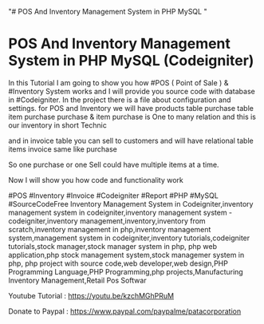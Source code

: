 "# POS And Inventory Management System in PHP MySQL " 


POS And Inventory Management System in PHP MySQL (Codeigniter)
==========================================
In this Tutorial I am going to show you how #POS ( Point of Sale ) & #Inventory System works and I will provide you source code with database in #Codeigniter. In the project there is a file about configuration and settings.
for POS and Inventory we will have products table
purchase table
item purchase
purchase & item purchase is One to many relation and this is our inventory in short Technic

and in invoice table you can sell to customers
and will have relational table items invoice same like purchase


So one purchase or one Sell could have multiple items at a time.

Now I will show you how code and functionality work 

#POS #Inventory #Invoice #Codeigniter #Report #PHP #MySQL  #SourceCodeFree 
Inventory Management System in Codeigniter,inventory management system in codeigniter,inventory management system - codeigniter,inventory management,inventory,inventory from scratch,inventory management in php,inventory management system,management system in codeigniter,inventory tutorials,codeigniter tutorials,stock manager,stock manager system in php,
php web application,php stock management system,stock managemer system in php,
php project with source code,web developer,web design,PHP Programming Language,PHP Programming,php projects,Manufacturing Inventory Management,Retail Pos Softwar


Youtube Tutorial : https://youtu.be/kzchMGhPRuM

Donate to Paypal : https://www.paypal.com/paypalme/patacorporation


